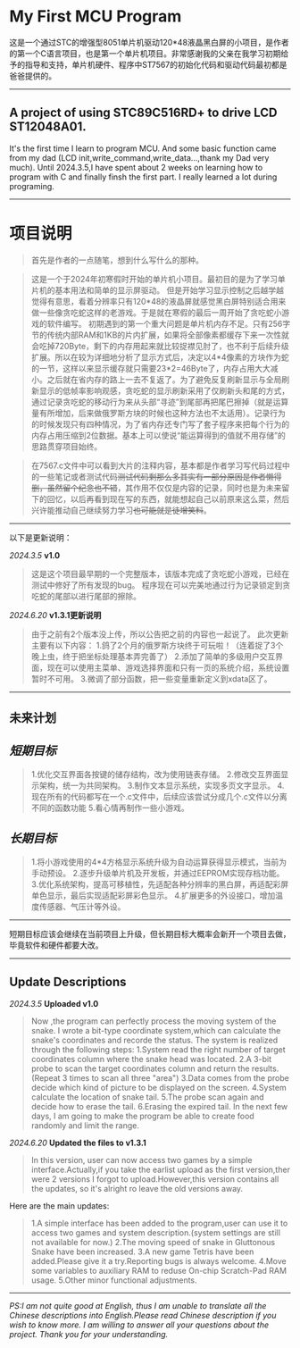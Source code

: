 **My First MCU Program**
=============
这是一个通过STC的增强型8051单片机驱动120*48液晶黑白屏的小项目，是作者的第一个C语言项目，也是第一个单片机项目。非常感谢我的父亲在我学习初期给予的指导和支持，单片机硬件、程序中ST7567的初始化代码和驱动代码最初都是爸爸提供的。
**************************************************************************
A project of using STC89C516RD+ to drive LCD ST12048A01.
--------------
It's the first time I learn to program MCU. And some basic function came from my dad (LCD init,write_command,write_data...,thank my Dad very much).
Until 2024.3.5,I have spent about 2 weeks on learning how to program with C and finally finsh the first part. I really learned a lot during programing.
***************************
**项目说明**
==================
>首先是作者的一点随笔，想到什么写什么的那种。

>这是一个于2024年初寒假时开始的单片机小项目。最初目的是为了学习单片机的基本用法和简单的显示屏驱动。
>但是开始学习显示控制之后越学越觉得有意思，看着分辨率只有120*48的液晶屏就感觉黑白屏特别适合用来做一些像贪吃蛇这样的老游戏。于是就在寒假的最后一周开始了贪吃蛇小游戏的软件编写。
>初期遇到的第一个重大问题是单片机内存不足。只有256字节的传统内部RAM和1KB的片内扩展，如果将全部像素都缓存下来一次性就会吃掉720Byte，剩下的内存用起来就比较捉襟见肘了，也不利于后续升级扩展。所以在较为详细地分析了显示方式后，决定以4\*4像素的方块作为蛇的一节，这样以来显示缓存就只需要23\*2=46Byte了，内存占用大大减小。之后就在省内存的路上一去不复返了。为了避免反复刷新显示与全局刷新显示的低帧率影响观感，贪吃蛇的显示刷新采用了仅刷新头和尾的方式，通过记录贪吃蛇的移动行为来从头部“寻迹”到尾部再把尾巴擦掉（就是运算量有所增加，后来做俄罗斯方块的时候也这种方法也不太适用）。记录行为的时候发现只有四种情况，为了省内存还专门写了套子程序来把每个行为的内存占用压缩到2位数据。基本上可以使说“能运算得到的值就不用存储”的思路贯穿项目始终。

>在7567.c文件中可以看到大片的注释内容，基本都是作者学习写代码过程中的一些笔记或者测试代码~~测试代码剩那么多其实有一部分原因是作者懒得删，虽然留个纪念也不错~~，其作用不仅仅是内容的记录，同时也是为未来留下的回忆，以后再看到现在写的东西，就能想起自己以前原来这么菜，然后兴许能推动自己继续努力学习~~也可能就是徒增笑料~~。
*****************************
以下是更新说明：

_2024.3.5_
**v1.0**

>这是这个项目最早期的一个完整版本，该版本完成了贪吃蛇小游戏，已经在测试中修好了所有发现的bug。
>程序现在可以完美地通过行为记录锁定到贪吃蛇的尾部以进行尾部的擦除。

_2024.6.20_
**v1.3.1更新说明**

>由于之前有2个版本没上传，所以公告把之前的内容也一起说了。
>此次更新主要有以下内容：
>1.鸽了2个月的俄罗斯方块终于可玩啦！（连着捉了3个晚上虫，终于把坐标处理基本弄完善了）
>2.添加了简单的多级用户交互界面，现在可以使用主菜单、游戏选择界面和只有一页的系统介绍，系统设置暂时不可用。
>3.微调了部分函数，把一些变量重新定义到xdata区了。
******************************

**未来计划**
--------------
_短期目标_
------------
>1.优化交互界面各按键的储存结构，改为使用链表存储。
>2.修改交互界面显示架构，统一为共同架构。
>3.制作文本显示系统，实现多页文字显示。
>4.现在所有的代码都写在一个.c文件中，后续应该尝试分成几个.c文件以分离不同的函数功能
>5.看心情再制作一些小游戏。

_长期目标_
-------------
>1.将小游戏使用的4\*4方格显示系统升级为自动运算获得显示模式，当前为手动预设。
>2.逐步升级单片机及开发板，并通过EEPROM实现存档功能。
>3.优化系统架构，提高可移植性，先适配各种分辨率的黑白屏，再适配彩屏单色显示，最后实现适配彩屏彩色显示。
>4.扩展更多的外设接口，增加温度传感器、气压计等外设。

******************************
短期目标应该会继续在当前项目上升级，但长期目标大概率会新开一个项目去做，毕竟软件和硬件都要大改。

*******************************
**Update Descriptions**
-----------
_2024.3.5_
**Uploaded v1.0**
>Now ,the program can perfectly process the moving system of the snake.
>I wrote a bit-type coordinate system,which can calculate the snake's coordinates and recorde the status.
>The system is realized through the following steps:
>1.System read the right number of target coordinates column where the snake head was located.
>2.A 3-bit probe to scan the target coordinates column and return the results.(Repeat 3 times to scan all three "area")
>3.Data comes from the probe decide which kind of picture to be displayed on the screen.
>4.System calculate the location of snake tail.
>5.The probe scan again and decide how to erase the tail.
>6.Erasing the expired tail.
>In the next few days, I am going to make the program be able to create food randomly and limit the range.

_2024.6.20_
**Updated the files to v1.3.1**
>In this version, user can now access two games by a simple interface.Actually,if you take the earlist upload as the first version,ther were 2 versions I forgot to upload.However,this version contains all the updates, so it's alright ro leave the old versions away.

Here are the main updates:
>1.A simple interface has been added to the program,user can use it to access two games and system description.(system settings are still not available for now.)
>2.The moving speed of snake in Gluttonous Snake have been increased.
>3.A new game Tetris have been added.Please give it a try.Reporting bugs is always welcome.
>4.Move some variables to auxiliary RAM to reduse On-chip Scratch-Pad RAM usage.
>5.Other minor functional adjustments.

**************
_PS:I am not quite good at English, thus I am unable to translate all the Chinese descriptions into English.Please read Chinese description if you wish to know more. I am willing to answer all your questions about the project. Thank you for your understanding._
